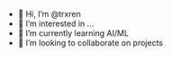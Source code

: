 - 👋 Hi, I’m @trxren
- 👀 I’m interested in ...
- 🌱 I’m currently learning AI/ML
- 💞️ I’m looking to collaborate on projects


<!---
trxren/trxren is a ✨ special ✨ repository because its `README.md` (this file) appears on your GitHub profile.
You can click the Preview link to take a look at your changes.
--->
